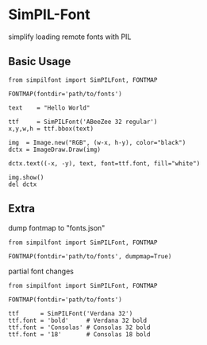 # SimPIL-Font
simplify loading remote fonts with PIL

## Basic Usage
```python3
from simpilfont import SimPILFont, FONTMAP

FONTMAP(fontdir='path/to/fonts')

text    = "Hello World"

ttf     = SimPILFont('ABeeZee 32 regular')
x,y,w,h = ttf.bbox(text)

img  = Image.new("RGB", (w-x, h-y), color="black")
dctx = ImageDraw.Draw(img)

dctx.text((-x, -y), text, font=ttf.font, fill="white")

img.show()
del dctx
```

## Extra
dump fontmap to "fonts.json"
```python3
from simpilfont import SimPILFont, FONTMAP

FONTMAP(fontdir='path/to/fonts', dumpmap=True)
```

partial font changes
```python3
from simpilfont import SimPILFont, FONTMAP

FONTMAP(fontdir='path/to/fonts')

ttf      = SimPILFont('Verdana 32')
ttf.font = 'bold'     # Verdana 32 bold
ttf.font = 'Consolas' # Consolas 32 bold
ttf.font = '18'       # Consolas 18 bold
```


